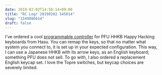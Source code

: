 ```yaml
---
date: 2019-02-02T14:50:14+09:00
title: "RC Logr 20190202 145014"
slug: "1549086614"
draft: false
---
```


I've ordered a cool [programmable controller](https://geekhack.org/index.php?PHPSESSID=mpjsj3oieehhhl0iig80oskbh51le0g7&topic=71517.0) for PFU HHKB Happy Hacking keyboards from Hasu. You can remap the keys, so that no matter what system you connect to, it is set up in your expected configuration. This way, I can use a Japanese HHKB with its arrow keys, as an English keyboard; something PFU does not sell. To go with, I also ordered a replacement English keycap set. I love the Topre switches, but keycap choices are severely limited. 

